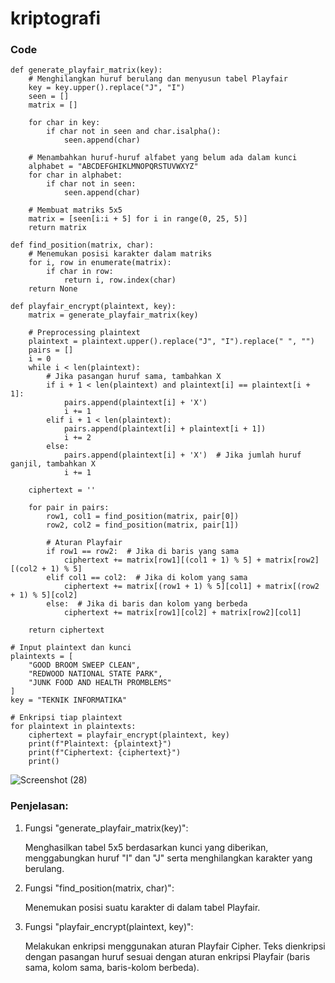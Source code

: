# kriptografi

### Code 

```
def generate_playfair_matrix(key):
    # Menghilangkan huruf berulang dan menyusun tabel Playfair
    key = key.upper().replace("J", "I")
    seen = []
    matrix = []

    for char in key:
        if char not in seen and char.isalpha():
            seen.append(char)

    # Menambahkan huruf-huruf alfabet yang belum ada dalam kunci
    alphabet = "ABCDEFGHIKLMNOPQRSTUVWXYZ"
    for char in alphabet:
        if char not in seen:
            seen.append(char)

    # Membuat matriks 5x5
    matrix = [seen[i:i + 5] for i in range(0, 25, 5)]
    return matrix

def find_position(matrix, char):
    # Menemukan posisi karakter dalam matriks
    for i, row in enumerate(matrix):
        if char in row:
            return i, row.index(char)
    return None

def playfair_encrypt(plaintext, key):
    matrix = generate_playfair_matrix(key)
    
    # Preprocessing plaintext
    plaintext = plaintext.upper().replace("J", "I").replace(" ", "")
    pairs = []
    i = 0
    while i < len(plaintext):
        # Jika pasangan huruf sama, tambahkan X
        if i + 1 < len(plaintext) and plaintext[i] == plaintext[i + 1]:
            pairs.append(plaintext[i] + 'X')
            i += 1
        elif i + 1 < len(plaintext):
            pairs.append(plaintext[i] + plaintext[i + 1])
            i += 2
        else:
            pairs.append(plaintext[i] + 'X')  # Jika jumlah huruf ganjil, tambahkan X
            i += 1
    
    ciphertext = ''
    
    for pair in pairs:
        row1, col1 = find_position(matrix, pair[0])
        row2, col2 = find_position(matrix, pair[1])

        # Aturan Playfair
        if row1 == row2:  # Jika di baris yang sama
            ciphertext += matrix[row1][(col1 + 1) % 5] + matrix[row2][(col2 + 1) % 5]
        elif col1 == col2:  # Jika di kolom yang sama
            ciphertext += matrix[(row1 + 1) % 5][col1] + matrix[(row2 + 1) % 5][col2]
        else:  # Jika di baris dan kolom yang berbeda
            ciphertext += matrix[row1][col2] + matrix[row2][col1]
    
    return ciphertext

# Input plaintext dan kunci
plaintexts = [
    "GOOD BROOM SWEEP CLEAN",
    "REDWOOD NATIONAL STATE PARK",
    "JUNK FOOD AND HEALTH PROMBLEMS"
]
key = "TEKNIK INFORMATIKA"

# Enkripsi tiap plaintext
for plaintext in plaintexts:
    ciphertext = playfair_encrypt(plaintext, key)
    print(f"Plaintext: {plaintext}")
    print(f"Ciphertext: {ciphertext}")
    print()
```

![Screenshot (28)](https://github.com/user-attachments/assets/b15b0d30-9f5b-4136-86f9-81efe28e7052)


### Penjelasan:

1. Fungsi "generate_playfair_matrix(key)":

    Menghasilkan tabel 5x5 berdasarkan kunci yang diberikan, menggabungkan huruf "I" dan "J" serta menghilangkan karakter yang berulang.

2. Fungsi "find_position(matrix, char)":

    Menemukan posisi suatu karakter di dalam tabel Playfair.

3. Fungsi "playfair_encrypt(plaintext, key)":

    Melakukan enkripsi menggunakan aturan Playfair Cipher. Teks dienkripsi dengan pasangan huruf sesuai dengan aturan enkripsi Playfair (baris sama, kolom sama, baris-kolom berbeda).
